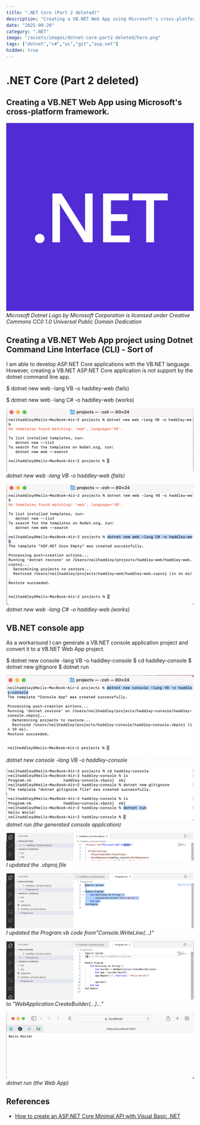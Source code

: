 ```yaml
---
title: ".NET Core (Part 2 deleted)"
description: "Creating a VB.NET Web App using Microsoft's cross-platform framework."
date: "2025-09-20"
category: ".NET"
image: "/assets/images/dotnet-core-part2-deleted/hero.png"
tags: ["dotnet","c#","ai","git","asp.net"]
hidden: true
---
```


# .NET Core (Part 2 deleted)

## Creating a VB.NET Web App using Microsoft's cross-platform framework.

![](/assets/images/dotnet-core-part2-deleted/net-logo.svg)
*Microsoft Dotnet Logo by Microsoft Corporation is licensed under Creative Commons CC0 1.0 Universal Public Domain Dedication*


## Creating a VB.NET Web App project using Dotnet Command Line Interface (CLI) - Sort of

I am able to develop ASP.NET Core applications with the VB.NET language. However, creating a VB.NET ASP.NET Core application is not support by the dotnet command line app.

$ dotnet new web -lang VB -o haddley-web (fails)

$ dotnet new web -lang C# -o haddley-web (works)

![](/assets/images/dotnet-core-part2-deleted/screen-shot-2023-03-15-at-2.05.08-pm-1148x386.png)
*dotnet new web -lang VB -o haddley-web (fails)*

![](/assets/images/dotnet-core-part2-deleted/screen-shot-2023-03-15-at-2.05.47-pm-1144x738.png)
*dotnet new web -lang C# -o haddley-web (works)*


## VB.NET console app

As a workaround I can generate a VB.NET console application project and convert it to a VB.NET Web App project.

$ dotnet new console -lang VB -o haddley-console
$ cd haddley-console
$ dotnet new gitignore
$ dotnet run

![](/assets/images/dotnet-core-part2-deleted/screen-shot-2023-03-15-at-2.21.39-pm-1138x488.png)
*dotnet new console -lang VB -o haddley-console*

![](/assets/images/dotnet-core-part2-deleted/screen-shot-2023-03-15-at-2.25.13-pm-1140x316.png)
*dotnet run (the generated console application)*

![](/assets/images/dotnet-core-part2-deleted/screen-shot-2023-03-15-at-2.34.56-pm-1536x225.png)
*I updated the .vbproj file*

![](/assets/images/dotnet-core-part2-deleted/screen-shot-2023-03-15-at-2.35.58-pm-1536x452.png)
*I updated the Program.vb code from"Console.WriteLine(...)"*

![](/assets/images/dotnet-core-part2-deleted/screen-shot-2023-03-15-at-2.36.42-pm-1536x477.png)
*to "WebApplication.CreateBuilder(...)..."*

![](/assets/images/dotnet-core-part2-deleted/screen-shot-2023-03-15-at-2.38.17-pm-1476x522.png)
*dotnet run (the Web App)*
## References

- [How to create an ASP.NET Core Minimal API with Visual Basic .NET](https://swimburger.net/blog/dotnet/create-an-aspdotnet-core-minimal-api-with-vbdotnet)

